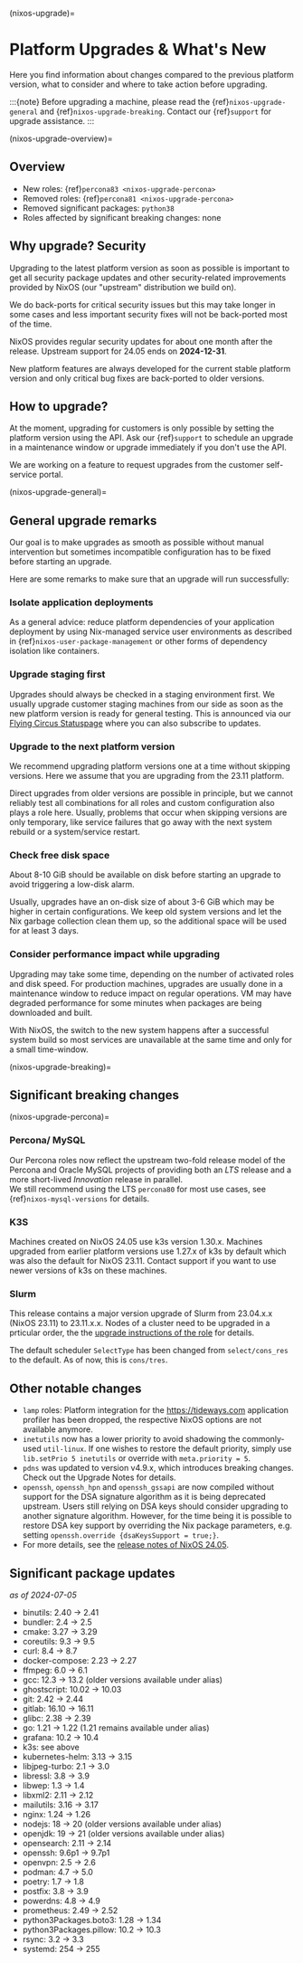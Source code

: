 (nixos-upgrade)=

# Platform Upgrades & What's New

Here you find information about changes compared to the previous platform
version, what to consider and where to take action before upgrading.

:::{note}
Before upgrading a machine, please read the {ref}`nixos-upgrade-general`
and {ref}`nixos-upgrade-breaking`.
Contact our {ref}`support` for upgrade assistance.
:::

(nixos-upgrade-overview)=

## Overview

- New roles: {ref}`percona83 <nixos-upgrade-percona>`
- Removed roles: {ref}`percona81 <nixos-upgrade-percona>`
- Removed significant packages: `python38`
- Roles affected by significant breaking changes: none


## Why upgrade? Security

Upgrading to the latest platform version as soon as possible is important to
get all security package updates and other security-related improvements
provided by NixOS (our "upstream" distribution we build on).

We do back-ports for critical security issues but this may take longer in some
cases and less important security fixes will not be back-ported most of the time.

NixOS provides regular security updates for about one month after the release.
Upstream support for 24.05 ends on **2024-12-31**.

New platform features are always developed for the current stable platform version
and only critical bug fixes are back-ported to older versions.


## How to upgrade?

At the moment, upgrading for customers is only possible by setting the
platform version using the API. Ask our {ref}`support` to schedule an
upgrade in a maintenance window or upgrade immediately if you don't use the
API.

We are working on a feature to request upgrades from the customer self-service
portal.

(nixos-upgrade-general)=

## General upgrade remarks

Our goal is to make upgrades as smooth as possible without manual intervention
but sometimes incompatible configuration has to be fixed before starting an
upgrade.

Here are some remarks to make sure that an upgrade will run successfully:

### Isolate application deployments

As a general advice: reduce platform dependencies of your application
deployment by using Nix-managed service user environments as described in
{ref}`nixos-user-package-management` or other forms of dependency isolation
like containers.

### Upgrade staging first

Upgrades should always be checked in a staging environment first. We usually
upgrade customer staging machines from our side as soon as the new platform
version is ready for general testing. This is announced via our
[Flying Circus Statuspage](https://status.flyingcircus.io) where you can
also subscribe to updates.

### Upgrade to the next platform version

We recommend upgrading platform versions one at a time without skipping
versions. Here we assume that you are upgrading from the 23.11 platform.

Direct upgrades from older versions are possible in principle, but we cannot
reliably test all combinations for all roles and custom configuration also
plays a role here. Usually, problems that occur when skipping versions are
only temporary, like service failures that go away with the next system
rebuild or a system/service restart.

### Check free disk space

About 8-10 GiB should be available on disk before starting an upgrade to avoid
triggering a low-disk alarm.

Usually, upgrades have an on-disk size of about 3-6 GiB which may be higher in
certain configurations. We keep old system versions and let the Nix garbage
collection clean them up, so the additional space will be used for at least 3
days.

### Consider performance impact while upgrading

Upgrading may take some time, depending on the number of activated roles and
disk speed. For production machines, upgrades are usually done in a
maintenance window to reduce impact on regular operations. VM may have
degraded performance for some minutes when packages are being downloaded and
built.

With NixOS, the switch to the new system happens after a successful system
build so most services are unavailable at the same time and only for a small
time-window.

(nixos-upgrade-breaking)=

## Significant breaking changes

(nixos-upgrade-percona)=

### Percona/ MySQL

Our Percona roles now reflect the upstream two-fold release model of the Percona
and Oracle MySQL projects of providing both an *LTS* release and a more short-lived
*Innovation* release in parallel. \
We still recommend using the LTS `percona80` for most use cases, see
{ref}`nixos-mysql-versions` for details.

### K3S

Machines created on NixOS 24.05 use k3s version 1.30.x. Machines upgraded
from earlier platform versions use 1.27.x of k3s by default which was also the
default for NixOS 23.11. Contact support if you want to use newer versions of k3s on these machines.

### Slurm

This release contains a major version upgrade of Slurm from 23.04.x.x (NixOS 23.11) to 23.11.x.x. Nodes of a cluster need to be upgraded in a prticular order, the the [upgrade instructions of the role](#nixos-slurm-upgrade) for details.

The default scheduler `SelectType` has been changed from `select/cons_res` to the default. As of now, this is `cons/tres`.

## Other notable changes

- `lamp` roles: Platform integration for the <https://tideways.com> application profiler has been dropped, the respective NixOS options are not available anymore.
- `inetutils` now has a lower priority to avoid shadowing the commonly-used `util-linux`. If one wishes to restore the default priority, simply use `lib.setPrio 5 inetutils` or override with `meta.priority = 5`.
- `pdns` was updated to version v4.9.x, which introduces breaking changes. Check out the Upgrade Notes for details.
- `openssh`, `openssh_hpn` and `openssh_gssapi` are now compiled without support for the DSA signature algorithm as it is being deprecated upstream. Users still relying on DSA keys should consider upgrading to another signature algorithm. However, for the time being it is possible to restore DSA key support by overriding the Nix package parameters, e.g. setting `openssh.override {dsaKeysSupport = true;}`.
- For more details, see the
  [release notes of NixOS 24.05](https://nixos.org/manual/nixos/stable/release-notes.html#sec-release-24.05-notable-changes).


## Significant package updates

*as of 2024-07-05*

- binutils: 2.40 -> 2.41
- bundler: 2.4 -> 2.5
- cmake: 3.27 -> 3.29
- coreutils: 9.3 -> 9.5
- curl: 8.4 -> 8.7
- docker-compose: 2.23 -> 2.27
- ffmpeg: 6.0 -> 6.1
- gcc: 12.3 -> 13.2 (older versions available under alias)
- ghostscript: 10.02 -> 10.03
- git: 2.42 -> 2.44
- gitlab: 16.10 -> 16.11
- glibc: 2.38 -> 2.39
- go: 1.21 -> 1.22 (1.21 remains available under alias)
- grafana: 10.2 -> 10.4
- k3s: see above
- kubernetes-helm: 3.13 -> 3.15
- libjpeg-turbo: 2.1 -> 3.0
- libressl: 3.8 -> 3.9
- libwep: 1.3 -> 1.4
- libxml2: 2.11 -> 2.12
- mailutils: 3.16 -> 3.17
- nginx: 1.24 -> 1.26
- nodejs: 18 -> 20 (older versions available under alias)
- openjdk: 19 -> 21 (older versions available under alias)
- opensearch: 2.11 -> 2.14
- openssh: 9.6p1 -> 9.7p1
- openvpn: 2.5 -> 2.6
- podman: 4.7 -> 5.0
- poetry: 1.7 -> 1.8
- postfix: 3.8 -> 3.9
- powerdns: 4.8 -> 4.9
- prometheus: 2.49 -> 2.52
- python3Packages.boto3: 1.28 -> 1.34
- python3Packages.pillow: 10.2 -> 10.3
- rsync: 3.2 -> 3.3
- systemd: 254 -> 255
